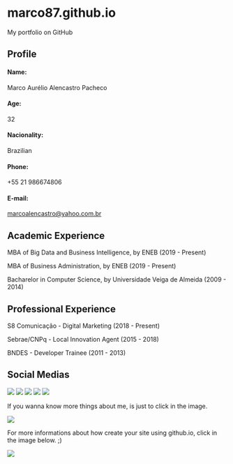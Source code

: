 # marco87.github.io
My portfolio on GitHub

## Profile

#### Name:
Marco Aurélio Alencastro Pacheco

#### Age:
32

#### Nacionality:
Brazilian

#### Phone:
+55 21 986674806

#### E-mail:
marcoalencastro@yahoo.com.br

## Academic Experience
MBA of Big Data and Business Intelligence, by ENEB (2019 - Present)

MBA of Business Administration, by ENEB (2019 - Present)

Bacharelor in Computer Science, by Universidade Veiga de Almeida (2009 - 2014)

## Professional Experience
S8 Comunicação - Digital Marketing (2018 - Present)

Sebrae/CNPq - Local Innovation Agent (2015 - 2018)

BNDES - Developer Trainee (2011 - 2013)

## Social Medias

<a href="https://www.linkedin.com/in/marco-alencastro/" target="_blank"><img src="https://cdn2.iconfinder.com/data/icons/social-media-2285/512/1_Linkedin_unofficial_colored_svg-128.png"></a>
<a href="https://www.facebook.com/marco.alencastro1" target="_blank"><img src="https://cdn2.iconfinder.com/data/icons/social-media-2285/512/1_Facebook_colored_svg_copy-128.png"></a>
<a href="https://twitter.com/MarcoAlen87" target="_blank"><img src="https://cdn2.iconfinder.com/data/icons/social-media-2285/512/1_Twitter_colored_svg-128.png"></a>
<a href="https://www.instagram.com/marco.alencastro/" target="_blank"><img src="https://cdn2.iconfinder.com/data/icons/social-media-2285/512/1_Instagram_colored_svg_1-128.png"></a>
<a href="https://api.whatsapp.com/send?phone=5521986674806" target="_blank"><img src="https://cdn4.iconfinder.com/data/icons/miu-flat-social/60/whatsapp-128.png"></a>

If you wanna know more things about me, is just to click in the image.

<a href="https://marco87.github.io" target="_blank"><img src="https://www.jonathan-petitcolas.com/img/posts/github-pages/github-pages.png"></a>



For more informations about how create your site using github.io, click in the image below. ;)

<a href="https://pages.github.com/" target="_blank"><img src="https://i.ytimg.com/vi/2MsN8gpT6jY/maxresdefault.jpg"></a>
